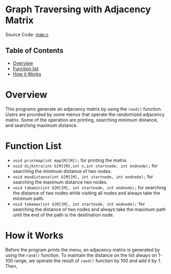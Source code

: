 # Graph Traversing with Adjacency Matrix 

Source Code: [map.c](https://github.com/Bluejake3/Adjacency-Matrix-Graph-Traversing/blob/master/map.c)

## Table of Contents
* [Overview](https://github.com/Bluejake3/Adjacency-Matrix-Graph-Traversing#Overview)
* [Function list](https://github.com/Bluejake3/Adjacency-Matrix-Graph-Traversing#Function-list)
* [How it Works](https://github.com/Bluejake3/Adjacency-Matrix-Graph-Traversing#How-it-Works)

# Overview
This programs generate an adjacency matrix by using the `rand()` function. Users are provided by some menus that operate the randomized adjacency matrix. Some of the operation are printing, searching minimum distance, and searching maximum distance.

# Function List
* `void printmap(int map[M][M]);` for printing the matrix.
* `void dijkstra(int G[M][M],int n,int startnode, int endnode);` for searching the minimum distance of two nodes.
* `void maxdistance(int G[M][M], int startnode, int endnode);` for searching the maximum distance two nodes.
* `void takemin(int G[M][M], int startnode, int endnode);` for searching the distance of two nodes while visiting all nodes and always take the minimum path.
* `void takemax(int G[M][M], int startnode, int endnode);'`for searching the distance of two nodes and always take the maximum path until the end of the path is the destination node.

# How it Works
Before the program prints the menu, an adjacency matrix is generated by using the `rand()` function. To maintain the distance on the list always on 1-100 range, we operate the result of `rand()` function by 100 and add it by 1. Then,



